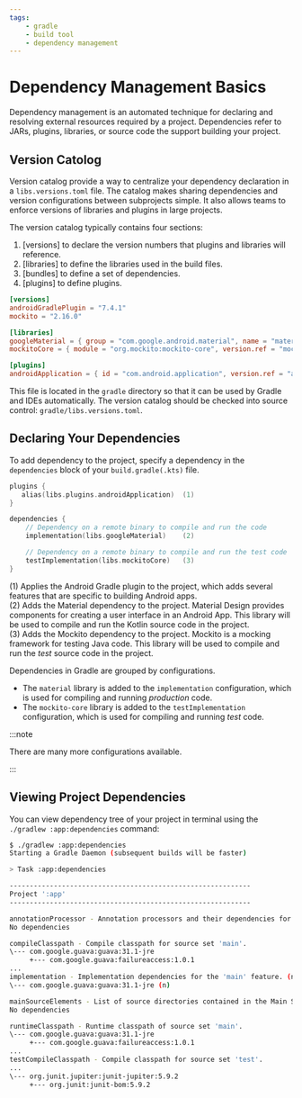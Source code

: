 ```yaml
---
tags:
    - gradle
    - build tool
    - dependency management
---
```


# Dependency Management Basics

Dependency management is an automated technique for declaring and resolving external resources required by a project.
Dependencies refer to JARs, plugins, libraries, or source code the support building your project.

## Version Catolog

Version catalog provide a way to centralize your dependency declaration in a
`libs.versions.toml` file.
The catalog makes sharing dependencies and version configurations between subprojects simple.
It also allows teams to enforce versions of libraries and plugins in large projects.

The version catalog typically contains four sections:
1. [versions] to declare the version numbers that plugins and libraries will reference.
2. [libraries] to define the libraries used in the build files.
3. [bundles] to define a set of dependencies.
4. [plugins] to define plugins.

```toml
[versions]
androidGradlePlugin = "7.4.1"
mockito = "2.16.0"

[libraries]
googleMaterial = { group = "com.google.android.material", name = "material", version = "1.1.0-alpha05" }
mockitoCore = { module = "org.mockito:mockito-core", version.ref = "mockito" }

[plugins]
androidApplication = { id = "com.android.application", version.ref = "androidGradlePlugin" }
```
This file is located in the `gradle` directory so that it can be used by Gradle and IDEs automatically.
The version catalog should be checked into source control: `gradle/libs.versions.toml`.

## Declaring Your Dependencies

To add dependency to the project, specify a dependency in the `dependencies` block
of your `build.gradle(.kts)` file.
```kotlin
plugins {
   alias(libs.plugins.androidApplication)  (1)
}

dependencies {
    // Dependency on a remote binary to compile and run the code
    implementation(libs.googleMaterial)    (2)

    // Dependency on a remote binary to compile and run the test code
    testImplementation(libs.mockitoCore)   (3)
}

```
(1) Applies the Android Gradle plugin to the project, which adds several features that
are specific to building Android apps.  
(2) Adds the Material dependency to the project. Material Design provides components
for creating a user interface in an Android App. This library will be used to compile and
run the Kotlin source code in the project.  
(3) Adds the Mockito dependency to the project. Mockito is a mocking framework for testing
Java code. This library will be used to compile and run the _test_ source code in the project.

Dependencies in Gradle are grouped by configurations.
- The `material` library is added to the `implementation` configuration, which is used
for compiling and running _production_ code.
- The `mockito-core` library is added to the `testImplementation` configuration, which is used
for compiling and running _test_ code.

:::note

There are many more configurations available.

:::

## Viewing Project Dependencies

You can view dependency tree of your project in terminal using the
`./gradlew :app:dependencies` command:
```bash
$ ./gradlew :app:dependencies
Starting a Gradle Daemon (subsequent builds will be faster)

> Task :app:dependencies

------------------------------------------------------------
Project ':app'
------------------------------------------------------------

annotationProcessor - Annotation processors and their dependencies for source set 'main'.
No dependencies

compileClasspath - Compile classpath for source set 'main'.
\--- com.google.guava:guava:31.1-jre
     +--- com.google.guava:failureaccess:1.0.1
...
implementation - Implementation dependencies for the 'main' feature. (n)
\--- com.google.guava:guava:31.1-jre (n)

mainSourceElements - List of source directories contained in the Main SourceSet. (n)
No dependencies

runtimeClasspath - Runtime classpath of source set 'main'.
\--- com.google.guava:guava:31.1-jre
     +--- com.google.guava:failureaccess:1.0.1
...
testCompileClasspath - Compile classpath for source set 'test'.
...
\--- org.junit.jupiter:junit-jupiter:5.9.2
     +--- org.junit:junit-bom:5.9.2
```

